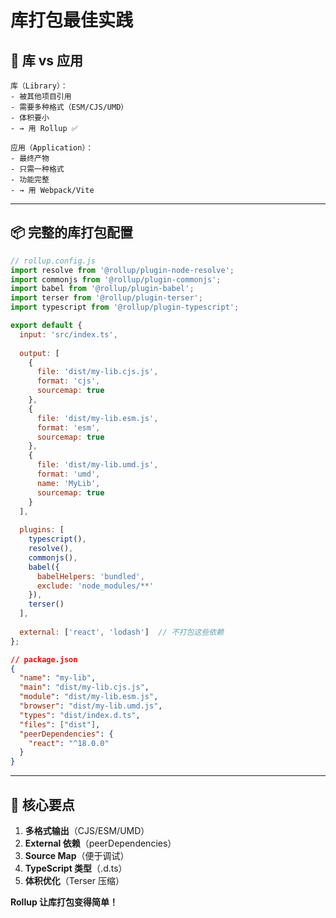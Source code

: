 # 库打包最佳实践

## 🎯 库 vs 应用

```
库（Library）：
- 被其他项目引用
- 需要多种格式（ESM/CJS/UMD）
- 体积要小
- → 用 Rollup ✅

应用（Application）：
- 最终产物
- 只需一种格式
- 功能完整
- → 用 Webpack/Vite
```

---

## 📦 完整的库打包配置

```javascript
// rollup.config.js
import resolve from '@rollup/plugin-node-resolve';
import commonjs from '@rollup/plugin-commonjs';
import babel from '@rollup/plugin-babel';
import terser from '@rollup/plugin-terser';
import typescript from '@rollup/plugin-typescript';

export default {
  input: 'src/index.ts',
  
  output: [
    {
      file: 'dist/my-lib.cjs.js',
      format: 'cjs',
      sourcemap: true
    },
    {
      file: 'dist/my-lib.esm.js',
      format: 'esm',
      sourcemap: true
    },
    {
      file: 'dist/my-lib.umd.js',
      format: 'umd',
      name: 'MyLib',
      sourcemap: true
    }
  ],
  
  plugins: [
    typescript(),
    resolve(),
    commonjs(),
    babel({
      babelHelpers: 'bundled',
      exclude: 'node_modules/**'
    }),
    terser()
  ],
  
  external: ['react', 'lodash']  // 不打包这些依赖
};
```

```json
// package.json
{
  "name": "my-lib",
  "main": "dist/my-lib.cjs.js",
  "module": "dist/my-lib.esm.js",
  "browser": "dist/my-lib.umd.js",
  "types": "dist/index.d.ts",
  "files": ["dist"],
  "peerDependencies": {
    "react": "^18.0.0"
  }
}
```

---

## 🎯 核心要点

1. **多格式输出**（CJS/ESM/UMD）
2. **External 依赖**（peerDependencies）
3. **Source Map**（便于调试）
4. **TypeScript 类型**（.d.ts）
5. **体积优化**（Terser 压缩）

**Rollup 让库打包变得简单！**

